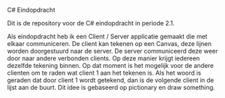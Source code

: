 C# Eindopdracht

Dit is de repository voor de C# eindopdracht in periode 2.1.

Als eindopdracht heb ik een Client / Server applicatie gemaakt die met elkaar communiceren. 
De client kan tekenen op een Canvas, deze lijnen worden doorgestuurd naar de server. 
De server communiceerd deze weer door naar andere verbonden clients. Op deze manier krijgt iedereen dezelfde tekening binnen.
Op dat moment is het mogelijk voor de andere clienten om te raden wat client 1 aan het tekenen is. 
Als het woord is geraden dat door client 1 wordt getekend, dan is de volgende client in de lijst aan de buurt.
Dit idee is gebaseerd op pictionary en draw something.